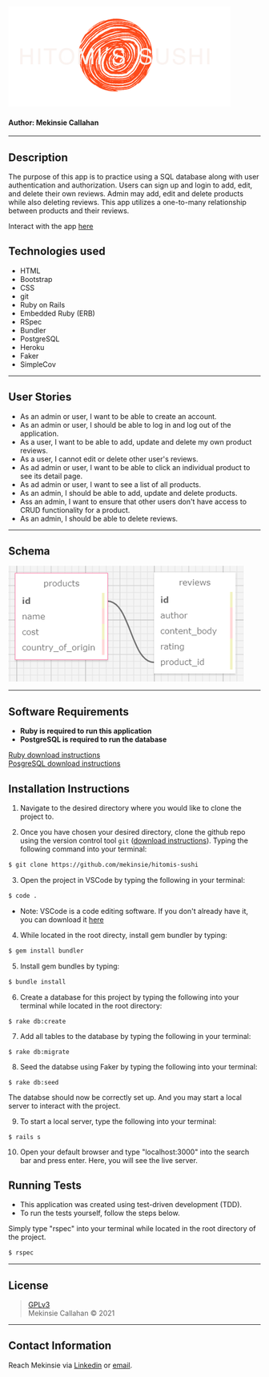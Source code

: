 <img src="./app/assets/images/hitomi.png" height="200px">

#### **Author: Mekinsie Callahan**
* * *

## Description

The purpose of this app is to practice using a SQL database along with user authentication and authorization. Users can sign up and login to add, edit, and delete their own reviews. Admin may add, edit and delete products while also deleting reviews. This app utilizes a one-to-many relationship between products and their reviews.  

Interact with the app <a href="https://serene-atoll-05233.herokuapp.com/">here</a>

## Technologies used

* HTML
* Bootstrap
* CSS
* git
* Ruby on Rails
* Embedded Ruby (ERB)
* RSpec
* Bundler
* PostgreSQL
* Heroku
* Faker
* SimpleCov

* * *
## User Stories
* As an admin or user, I want to be able to create an account.
* As an admin or user, I should be able to log in and log out of the application.
* As a user, I want to be able to add, update and delete my own product reviews.
* As a user, I cannot edit or delete other user's reviews.
* As ad admin or user, I want to be able to click an individual product to see its detail page.
* As ad admin or user, I want to see a list of all products.
* As an admin, I should be able to add, update and delete products.
* Ass an admin, I want to ensure that other users don't have access to CRUD functionality for a product.
* As an admin, I should be able to delete reviews.
* * *
## Schema

<img src="./app/assets/images/product_schema.PNG" alt="Image of schema.">

* * *
## Software Requirements
* **Ruby is required to run this application**
* **PostgreSQL is required to run the database**  

 <a href="https://www.learnhowtoprogram.com/ruby-and-rails/getting-started-with-ruby/installing-ruby">Ruby download instructions</a>  
  <a href="https://www.learnhowtoprogram.com/ruby-and-rails/getting-started-with-ruby/installing-postgres">PosgreSQL download instructions</a>  

## Installation Instructions
1. Navigate to the desired directory where you would like to clone the project to.

2. Once you have chosen your desired directory, clone the github repo using the version control tool `git` (<a href="https://www.learnhowtoprogram.com/introduction-to-programming/getting-started-with-intro-to-programming/git-and-github">download instructions</a>). Typing the following command into your terminal:
```bash
$ git clone https://github.com/mekinsie/hitomis-sushi
```
3. Open the project in VSCode by typing the following in your terminal:

``` bash
$ code .
```
* Note: VSCode is a code editing software. If you don't already have it, you can download it <a href="https://code.visualstudio.com/">here</a>

4. While located in the root directy, install gem bundler by typing:

``` bash
$ gem install bundler
```

5. Install gem bundles by typing:

``` bash
$ bundle install
```

6. Create a database for this project by typing the following into your terminal while located in the root directory:
```
$ rake db:create
```

7. Add all tables to the database by typing the following in your terminal:
```
$ rake db:migrate
```

8. Seed the databse using Faker by typing the following into your terminal:
```
$ rake db:seed
```
The databse should now be correctly set up. And you may start a local server to interact with the project. 

9. To start a local server, type the following into your terminal:
```
$ rails s
```
10. Open your default browser and type "localhost:3000" into the search bar and press enter. Here, you will see the live server.

## Running Tests
* This application was created using test-driven development (TDD).
* To run the tests yourself, follow the steps below.

Simply type "rspec" into your terminal while located in the root directory of the project.
``` bash
$ rspec
```
* * *

## License
> [GPLv3](https://choosealicense.com/licenses/gpl-3.0/)\
> Mekinsie Callahan &copy; 2021  
* * *

## Contact Information

Reach Mekinsie via <a href="https://www.linkedin.com/in/mekinsie/" target="_blank">Linkedin</a> or <a href="mailto:mekinsie.aja@gmail.com" target="_blank">email</a></li>.
